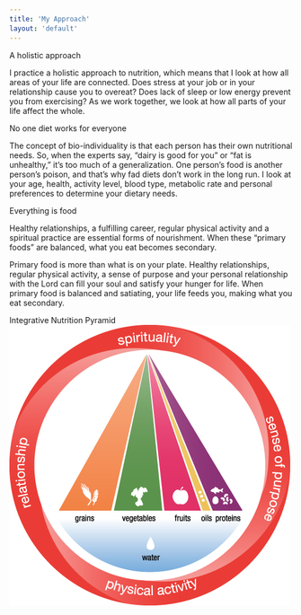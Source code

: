 ```yaml
---
title: 'My Approach'
layout: 'default'
---
```

A holistic approach  

I practice a holistic approach to nutrition, which means that I look at how all areas of your life are connected. Does stress at your job or in your relationship cause you to overeat? Does lack of sleep or low energy prevent you from exercising? As we work together, we look at how all parts of your life affect the whole. 

No one diet works for everyone  

The concept of bio-individuality is that each person has their own nutritional needs. So, when the experts say, “dairy is good for you” or “fat is unhealthy,” it’s too much of a generalization. One person’s food is another person’s poison, and that’s why fad diets don’t work in the long run. I look at your age, health, activity level, blood type, metabolic rate and personal preferences to determine your dietary needs. 

Everything is food  

Healthy relationships, a fulfilling career, regular physical activity and a spiritual practice are essential forms of nourishment. When these “primary foods” are balanced, what you eat becomes secondary.

Primary food is more than what is on your plate. Healthy relationships, regular physical activity, a sense of purpose and your personal relationship with the Lord can fill your soul and satisfy your hunger for life. When primary food is balanced and satiating, your life feeds you, making what you eat secondary.

Integrative Nutrition Pyramid
![Integrative Nutrition Pyramid Chart](/images/chart.jpg)